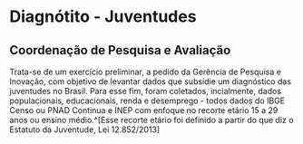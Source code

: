 # Diagnótito - Juventudes
## Coordenação de Pesquisa e Avaliação
Trata-se de um exercício preliminar, a pedido da Gerência de Pesquisa e Inovação, com objetivo de levantar dados que subsídie um diagnóstico das juventudes no Brasil. Para esse fim, foram coletados, incialmente, dados populacionais, educacionais, renda e desemprego - todos dados do IBGE Censo ou PNAD Continua e INEP com enfoque no recorte etário 15 a 29 anos ou ensino médio.^[Esse recorte etário foi definido a partir do que diz o Estatuto da Juventude, Lei 12.852/2013]
